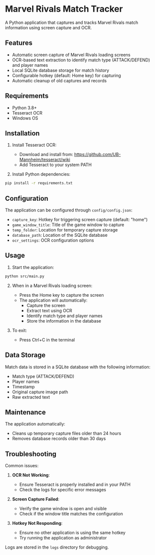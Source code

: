 # Marvel Rivals Match Tracker

A Python application that captures and tracks Marvel Rivals match information using screen capture and OCR.

## Features

- Automatic screen capture of Marvel Rivals loading screens
- OCR-based text extraction to identify match type (ATTACK/DEFEND) and player names
- Local SQLite database storage for match history
- Configurable hotkey (default: Home key) for capturing
- Automatic cleanup of old captures and records

## Requirements

- Python 3.8+
- Tesseract OCR
- Windows OS

## Installation

1. Install Tesseract OCR:
   - Download and install from: https://github.com/UB-Mannheim/tesseract/wiki
   - Add Tesseract to your system PATH

2. Install Python dependencies:
```bash
pip install -r requirements.txt
```

## Configuration

The application can be configured through `config/config.json`:

- `capture_key`: Hotkey for triggering screen capture (default: "home")
- `game_window_title`: Title of the game window to capture
- `temp_folder`: Location for temporary capture storage
- `database_path`: Location of the SQLite database
- `ocr_settings`: OCR configuration options

## Usage

1. Start the application:
```bash
python src/main.py
```

2. When in a Marvel Rivals loading screen:
   - Press the Home key to capture the screen
   - The application will automatically:
     - Capture the screen
     - Extract text using OCR
     - Identify match type and player names
     - Store the information in the database

3. To exit:
   - Press Ctrl+C in the terminal

## Data Storage

Match data is stored in a SQLite database with the following information:
- Match type (ATTACK/DEFEND)
- Player names
- Timestamp
- Original capture image path
- Raw extracted text

## Maintenance

The application automatically:
- Cleans up temporary capture files older than 24 hours
- Removes database records older than 30 days

## Troubleshooting

Common issues:

1. **OCR Not Working**:
   - Ensure Tesseract is properly installed and in your PATH
   - Check the logs for specific error messages

2. **Screen Capture Failed**:
   - Verify the game window is open and visible
   - Check if the window title matches the configuration

3. **Hotkey Not Responding**:
   - Ensure no other application is using the same hotkey
   - Try running the application as administrator

Logs are stored in the `logs` directory for debugging.
